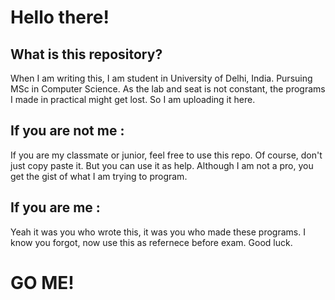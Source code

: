 Hello there!
===========
## What is this repository?
When I am writing this, I am student in University of Delhi, India. Pursuing MSc in Computer Science.
As the lab and seat is not constant, the programs I made in practical might get lost. So I am uploading it here.

## If you are not me :
If you are my classmate or junior, feel free to use this repo. Of course, don't just copy paste it. But you can use it as
help. Although I am not a pro, you get the gist of what I am trying to program.

## If you are me :
Yeah it was you who wrote this, it was you who made these programs. I know you forgot, now use this as refernece before exam. Good luck.
# GO ME!
